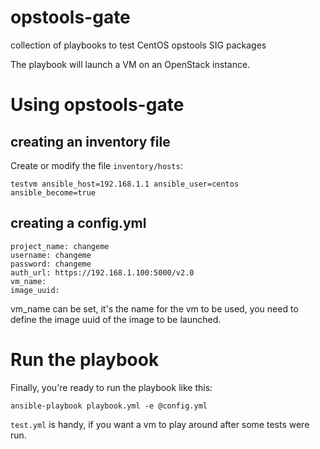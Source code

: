 # opstools-gate
collection of playbooks to test CentOS opstools SIG packages

The playbook will launch a VM on an OpenStack instance.

# Using opstools-gate
## creating an inventory file

Create or modify the file `inventory/hosts`:

    testvm ansible_host=192.168.1.1 ansible_user=centos ansible_become=true
  
## creating a config.yml

    project_name: changeme
    username: changeme
    password: changeme
    auth_url: https://192.168.1.100:5000/v2.0
    vm_name: 
    image_uuid:
    
vm_name can be set, it's the name for the vm to be used, you need to define
the image uuid of the image to be launched.

# Run the playbook
Finally, you're ready to run the playbook like this:

    ansible-playbook playbook.yml -e @config.yml

`test.yml` is handy, if you want a vm to play around after some tests were run.
